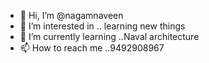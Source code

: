- 👋 Hi, I’m @nagamnaveen
- 👀 I’m interested in .. learning new things 
- 🌱 I’m currently learning ..Naval architecture 
- 📫 How to reach me ..9492908967

<!---
nagamnaveen/nagamnaveen is a ✨ special ✨ repository because its `README.md` (this file) appears on your GitHub profile.
You can click the Preview link to take a look at your changes.
--->

